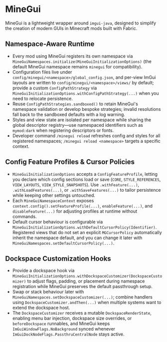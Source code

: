 # MineGui
MineGui is a lightweight wrapper around `imgui-java`, designed to simplify the creation of modern GUIs in Minecraft mods built with Fabric.

## Namespace-Aware Runtime
- Every mod using MineGui registers its own namespace via `MineGuiNamespaces.initialize(MineGuiInitializationOptions)` (the default MineGui namespace remains `minegui` for compatibility).
- Configuration files live under `config/minegui/<namespace>/global_config.json`, and per-view ImGui layouts are written to `config/minegui/<namespace>/views/` by default; provide a custom `ConfigPathStrategy` via `MineGuiInitializationOptions.withConfigPathStrategy(...)` when you need to relocate persistence.
- Reuse `ConfigPathStrategies.sandboxed()` to retain MineGui's namespace validation or develop bespoke strategies; invalid resolutions fall back to the sandboxed defaults with a log warning.
- Styles and view state are isolated per namespace while sharing the global descriptor registry—use namespaced identifiers such as `mymod:dark` when registering descriptors or fonts.
- Developer command `/minegui reload` refreshes config and styles for all registered namespaces; `/minegui reload <namespace>` targets a specific context.

## Config Feature Profiles & Cursor Policies
- `MineGuiInitializationOptions` accepts a `ConfigFeatureProfile`, letting you declare which config sections load or save (`CORE`, `STYLE_REFERENCES`, `VIEW_LAYOUTS`, `VIEW_STYLE_SNAPSHOTS`). Use `.withFeature(...)`, `.withLoadFeatures(...)`, or `.withSaveFeatures(...)` to tailor persistence while keeping other settings untouched.
- Each `MineGuiNamespaceContext` exposes `context.config().setFeatureProfile(...)`, `enableFeature(...)`, and `disableFeature(...)` for adjusting profiles at runtime without commands.
- Default cursor behaviour is configurable via `MineGuiInitializationOptions.withDefaultCursorPolicy(Identifier)`. Registered views that do not set an explicit `MGCursorPolicy` automatically inherit the namespace default, and you can change it later with `MineGuiNamespaces.setDefaultCursorPolicy(...)`.

## Dockspace Customization Hooks
- Provide a dockspace hook via `MineGuiInitializationOptions.withDockspaceCustomizer(DockspaceCustomizer)` to adjust flags, padding, or placement during namespace registration while MineGui preserves the default passthrough setup.
- Swap or stack behaviour later with `MineGuiNamespaces.setDockspaceCustomizer(...)`; combine handlers using `DockspaceCustomizer.andThen(...)` when multiple systems want to extend the dockspace host.
- The `DockspaceCustomizer` receives a mutable `DockspaceRenderState`, enabling menu bar injection, dockspace size overrides, or `beforeDockspace` runnables, and MineGui keeps `ImGuiWindowFlags.NoBackground` synced whenever `ImGuiDockNodeFlags.PassthruCentralNode` stays active.
